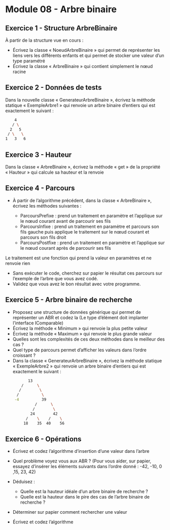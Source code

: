 # Module 08 - Arbre binaire

## Exercice 1 - Structure ArbreBinaire

À partir de la structure vue en cours :

- Écrivez la classe « NoeudArbreBinaire » qui permet de représenter les liens vers les différents enfants et qui permet de stocker une valeur d’un type paramétré
- Écrivez la classe « ArbreBinaire » qui contient simplement le nœud racine

## Exercice 2 - Données de tests

Dans la nouvelle classe « GenerateurArbreBinaire », écrivez la méthode statique « ExempleArbre1 » qui renvoie un arbre binaire d’entiers qui est exactement le suivant :

```bash
    4
   / \
  2   5
 / \   \
1   3   6
```

## Exercice 3 - Hauteur

Dans la classe « ArbreBinaire », écrivez la méthode « get » de la propriété « Hauteur » qui calcule sa hauteur et la renvoie 


## Exercice 4 - Parcours

- À partir de l’algorithme précédent, dans la classe « ArbreBinaire », écrivez les méthodes suivantes :

  - ParcoursPrefixe : prend un traitement en paramètre et l’applique sur le nœud courant avant de parcourir ses fils
  - ParcoursInfixe : prend un traitement en paramètre et parcours son fils gauche puis applique le traitement sur le nœud courant et parcours son fils droit
  - ParcoursPostfixe : prend un traitement en paramètre et l’applique sur le nœud courant après de parcourir ses fils

Le traitement est une fonction qui prend la valeur en paramètres et ne renvoie rien

- Sans exécuter le code, cherchez sur papier le résultat ces parcours sur l’exemple de l’arbre que vous avez codé.
- Validez que vous avez le bon résultat avec votre programme.

## Exercice 5 - Arbre binaire de recherche

- Proposez une structure de données générique qui permet de représenter un ABR et codez la
(Le type d’élément doit implanter l’interface IComparable<TypeElement>)
- Écrivez la méthode « Minimum » qui renvoie la plus petite valeur
- Écrivez la méthode « Maximum » qui renvoie le plus grande valeur
- Quelles sont les complexités de ces deux méthodes dans le meilleur des cas ?
- Quel type de parcours permet d’afficher les valeurs dans l’ordre croissant ?
- Dans la classe « GenerateurArbreBinaire », écrivez la méthode statique « ExempleArbre2 » qui renvoie un arbre binaire d’entiers qui est exactement le suivant :

```bash
          13
       /      \
      /        \
     /          \
    -4          39
             /      \
            /        \
           24        42
         /    \    /    \
        18    35  40    56
```

## Exercice 6 - Opérations

- Écrivez et codez l’algorithme d’insertion d’une valeur dans l’arbre
- Quel problème voyez vous aux ABR ? (Pour vous aider, sur papier, essayez d’insérer les éléments suivants dans l’ordre donné : -42, -10, 0 ,15, 23, 42)
- Déduisez :

  - Quelle est la hauteur idéale d’un arbre binaire de recherche ?
  - Quelle est la hauteur dans le pire des cas de l’arbre binaire de recherche ?
- Déterminer sur papier comment rechercher une valeur
- Écrivez et codez l’algorithme
